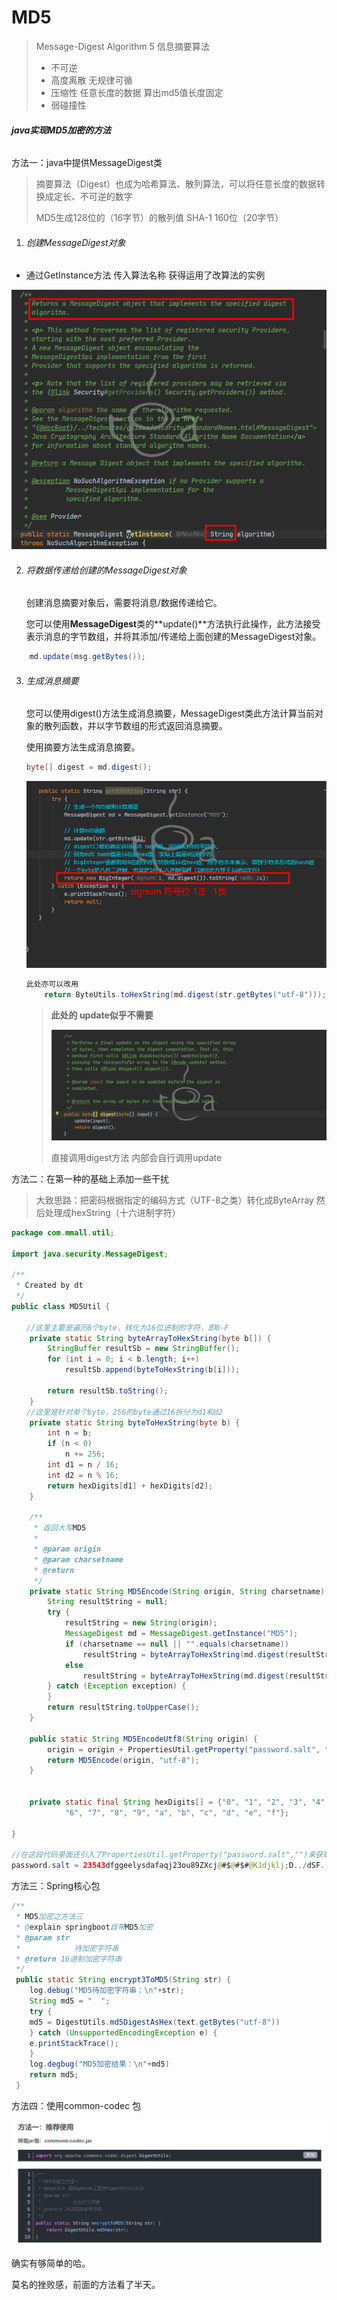 # MD5

> Message-Digest Algorithm 5 信息摘要算法
>
> * 不可逆
> * 高度离散 无规律可循
> * 压缩性  任意长度的数据 算出md5值长度固定
> * 弱碰撞性 

###### **java实现MD5加密的方法**



方法一：java中提供MessageDigest类

> 摘要算法（Digest）也成为哈希算法、散列算法，可以将任意长度的数据转换成定长、不可逆的数字
>
> MD5生成128位的（16字节）的散列值  SHA-1 160位（20字节）

1. ###### 创建MessageDigest对象

* 通过GetInstance方法 传入算法名称 获得运用了改算法的实例

![image-20220810172957805](.assets/image-20220810172957805.png)

2. ###### 将数据传递给创建的MessageDigest对象

   创建消息摘要对象后，需要将消息/数据传递给它。 

   您可以使用**MessageDigest**类的**update()**方法执行此操作，此方法接受表示消息的字节数组，并将其添加/传递给上面创建的MessageDigest对象。

```java
	md.update(msg.getBytes());
```

3. ###### 生成消息摘要

   您可以使用digest()方法生成消息摘要，MessageDigest类此方法计算当前对象的散列函数，并以字节数组的形式返回消息摘要。

   使用摘要方法生成消息摘要。

   ```java
   byte[] digest = md.digest();
   ```

   ![image-20220810180319170](.assets/image-20220810180319170.png)

   ```java
   此处亦可以改用
       return ByteUtils.toHexString(md.digest(str.getBytes("utf-8")));
   ```

   > **此处的 update似乎不需要**
   >
   > ![image-20220810183500250](.assets/image-20220810183500250.png)
   >
   > 直接调用digest方法 内部会自行调用update



方法二：在第一种的基础上添加一些干扰

> 大致思路：把密码根据指定的编码方式（UTF-8之类）转化成ByteArray 然后处理成hexString（十六进制字符）

```java
package com.mmall.util;

import java.security.MessageDigest;

/**
 * Created by dt
 */
public class MD5Util {

　　//这里主要是遍历8个byte，转化为16位进制的字符，即0-F
    private static String byteArrayToHexString(byte b[]) {
        StringBuffer resultSb = new StringBuffer();
        for (int i = 0; i < b.length; i++)
            resultSb.append(byteToHexString(b[i]));

        return resultSb.toString();
    }
　　//这里是针对单个byte，256的byte通过16拆分为d1和d2
    private static String byteToHexString(byte b) {
        int n = b;
        if (n < 0)
            n += 256;
        int d1 = n / 16;
        int d2 = n % 16;
        return hexDigits[d1] + hexDigits[d2];
    }

    /**
     * 返回大写MD5
     *
     * @param origin
     * @param charsetname
     * @return
     */
    private static String MD5Encode(String origin, String charsetname) {
        String resultString = null;
        try {
            resultString = new String(origin);
            MessageDigest md = MessageDigest.getInstance("MD5");
            if (charsetname == null || "".equals(charsetname))
                resultString = byteArrayToHexString(md.digest(resultString.getBytes()));
            else
                resultString = byteArrayToHexString(md.digest(resultString.getBytes(charsetname)));
        } catch (Exception exception) {
        }
        return resultString.toUpperCase();
    }

    public static String MD5EncodeUtf8(String origin) {
        origin = origin + PropertiesUtil.getProperty("password.salt", "");
        return MD5Encode(origin, "utf-8");
    }


    private static final String hexDigits[] = {"0", "1", "2", "3", "4", "5",
            "6", "7", "8", "9", "a", "b", "c", "d", "e", "f"};

}

//在这段代码里面还引入了PropertiesUtil.getProperty("password.salt","")来获取一个额外的字符串，以保证碰撞算法的命中率更低，且在第三方MD5平台上也很难被搜索到。
password.salt = 23543dfggeelysdafaqj23ou89ZXcj@#$@#$#@KJdjklj;D../dSF.,
```



方法三：Spring核心包

```java
/**
 * MD5加密之方法三
 * @explain springboot自带MD5加密
 * @param str
 *            待加密字符串
 * @return 16进制加密字符串
 */
 public static String encrypt3ToMD5(String str) {
 	log.debug("MD5待加密字符串：\n"+str);
 	String md5 = "  ";
 	try {
 	md5 = DigestUtils.md5DigestAsHex(text.getBytes("utf-8"))
    } catch (UnsupportedEncodingException e) {
    e.printStackTrace();
    }
    log.degbug("MD5加密结果：\n"+md5)
    return md5;
 }

```

方法四：使用common-codec 包

![image-20220810183616704](.assets/image-20220810183616704.png)

确实有够简单的哈。

莫名的挫败感，前面的方法看了半天。